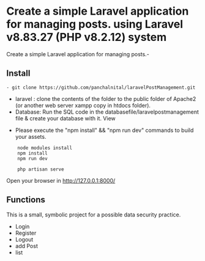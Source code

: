 # Create a simple Laravel application for managing posts. using Laravel v8.83.27 (PHP v8.2.12) system
Create a simple Laravel application for managing posts.- 



## Install
```
- git clone https://github.com/panchalnital/laravelPostManagement.git
``` 
- laravel : clone the contents of the folder to the public folder of Apache2 (or another web server xampp copy in htdocs folder).
- Database: Run the SQL code in the databasefile/laravelpostmanagement file & create your database with it.
View 
 * Please execute the "npm install" && "npm run dev" commands to build your assets.
```
    node modules install 
	npm install
	npm run dev

    php artisan serve
```

Open your browser in http://127.0.0.1:8000/

## Functions
This is a small, symbolic project for a possible data security practice.
- Login
- Register
- Logout
- add Post
- list